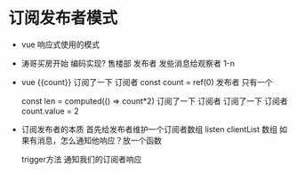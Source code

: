 # 订阅发布者模式
- vue 响应式使用的模式
- 涛哥买房开始
    编码实现?
    售楼部 发布者 发些消息给观察者
    1-n 
- vue 
    {{count}} 订阅了一下 订阅者
    const count = ref(0) 发布者 只有一个

    const len = computed(() => count*2) 订阅了一下 订阅者
    <Child :count="count" /> 订阅了一下 订阅者
    count.value = 2

- 订阅发布者的本质
    首先给发布者维护一个订阅者数组  listen
    clientList 数组
    如果有消息，怎么通知他响应？放一个函数

    trigger方法  通知我们的订阅者响应
